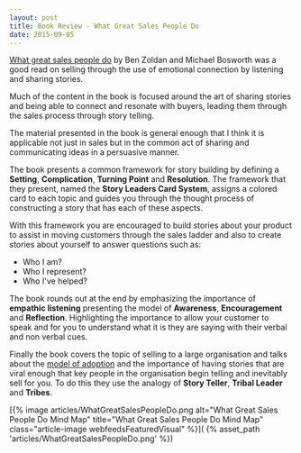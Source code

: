 ```yaml
---
layout: post
title: Book Review - What Great Sales People Do
date: 2015-09-05
---
```


[What great sales people
do](http://www.amazon.com/What-Great-Salespeople-Emotional-Connection/dp/0071769714)
by Ben Zoldan and Michael Bosworth was a good read on selling through the use
of emotional connection by listening and sharing stories.

Much of the content in the book is focused around the art of sharing stories
and being able to connect and resonate with buyers, leading them through the
sales process through story telling.

<!--more-->

The material presented in the book is general enough that I think it is
applicable not just in sales but in  the common act of sharing and
communicating ideas in a persuasive manner.

The book presents a common framework for story building by defining a
**Setting**, **Complication**, **Turning Point** and **Resolution**. The
framework that they present, named the **Story Leaders Card System**, assigns a
colored card to each topic and guides you through the thought process of
constructing a story that has each of these aspects.

With this framework you are encouraged to build stories about your product to
assist in moving customers through the sales ladder and also to create stories
about yourself to answer questions such as:

- Who I am?
- Who I represent?
- Who I've helped?

The book rounds out at the end by emphasizing the importance of **empathic
listening** presenting the model of **Awareness**, **Encouragement** and
**Reflection**. Highlighting the importance to allow your customer to speak
and for you to understand what it is they are saying with their verbal and
non verbal cues.

Finally the book covers the topic of selling to a large organisation and talks
about the [model of
adoption](https://en.wikipedia.org/wiki/Technology_adoption_lifecycle) and the
importance of having stories that are viral enough that key people in the
organisation begin telling and inevitably sell for you. To do this they use the
analogy of **Story Teller**, **Tribal Leader** and **Tribes**.

[{% image articles/WhatGreatSalesPeopleDo.png alt="What Great Sales People Do Mind Map" title="What Great Sales People Do Mind Map" class="article-image webfeedsFeaturedVisual" %}](
{% asset_path 'articles/WhatGreatSalesPeopleDo.png' %})

